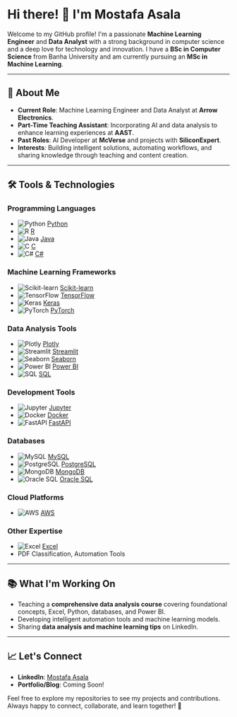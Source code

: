 # Hi there! 👋 I'm Mostafa Asala

Welcome to my GitHub profile! I'm a passionate **Machine Learning Engineer** and **Data Analyst** with a strong background in computer science and a deep love for technology and innovation. I have a **BSc in Computer Science** from Banha University and am currently pursuing an **MSc in Machine Learning**.

---

## 🚀 About Me
- **Current Role**: Machine Learning Engineer and Data Analyst at **Arrow Electronics**.
- **Part-Time Teaching Assistant**: Incorporating AI and data analysis to enhance learning experiences at **AAST**.
- **Past Roles**: AI Developer at **McVerse** and projects with **SiliconExpert**.
- **Interests**: Building intelligent solutions, automating workflows, and sharing knowledge through teaching and content creation.

---

## 🛠️ Tools & Technologies
### **Programming Languages**
- ![Python](https://img.shields.io/badge/-Python-3776AB?style=flat-square&logo=python&logoColor=white) [Python](https://www.python.org/)
- ![R](https://img.shields.io/badge/-R-276DC3?style=flat-square&logo=r&logoColor=white) [R](https://www.r-project.org/)
- ![Java](https://img.shields.io/badge/-Java-007396?style=flat-square&logo=java&logoColor=white) [Java](https://www.java.com/)
- ![C](https://img.shields.io/badge/-C-A8B9CC?style=flat-square&logo=c&logoColor=white) [C](https://en.wikipedia.org/wiki/C_(programming_language))
- ![C#](https://img.shields.io/badge/-C%23-239120?style=flat-square&logo=c-sharp&logoColor=white) [C#](https://learn.microsoft.com/en-us/dotnet/csharp/)

### **Machine Learning Frameworks**
- ![Scikit-learn](https://img.shields.io/badge/-Scikit--learn-F7931E?style=flat-square&logo=scikit-learn&logoColor=white) [Scikit-learn](https://scikit-learn.org/)
- ![TensorFlow](https://img.shields.io/badge/-TensorFlow-FF6F00?style=flat-square&logo=tensorflow&logoColor=white) [TensorFlow](https://www.tensorflow.org/)
- ![Keras](https://img.shields.io/badge/-Keras-D00000?style=flat-square&logo=keras&logoColor=white) [Keras](https://keras.io/)
- ![PyTorch](https://img.shields.io/badge/-PyTorch-EE4C2C?style=flat-square&logo=pytorch&logoColor=white) [PyTorch](https://pytorch.org/)

### **Data Analysis Tools**
- ![Plotly](https://img.shields.io/badge/-Plotly-3F4F75?style=flat-square&logo=plotly&logoColor=white) [Plotly](https://plotly.com/)
- ![Streamlit](https://img.shields.io/badge/-Streamlit-FF4B4B?style=flat-square&logo=streamlit&logoColor=white) [Streamlit](https://streamlit.io/)
- ![Seaborn](https://img.shields.io/badge/-Seaborn-3776AB?style=flat-square&logo=python&logoColor=white) [Seaborn](https://seaborn.pydata.org/)
- ![Power BI](https://img.shields.io/badge/-Power%20BI-F2C811?style=flat-square&logo=power-bi&logoColor=black) [Power BI](https://powerbi.microsoft.com/)
- ![SQL](https://img.shields.io/badge/-SQL-4479A1?style=flat-square&logo=sqlite&logoColor=white) [SQL](https://www.w3schools.com/sql/)

### **Development Tools**
- ![Jupyter](https://img.shields.io/badge/-Jupyter-F37626?style=flat-square&logo=jupyter&logoColor=white) [Jupyter](https://jupyter.org/)
- ![Docker](https://img.shields.io/badge/-Docker-2496ED?style=flat-square&logo=docker&logoColor=white) [Docker](https://www.docker.com/)
- ![FastAPI](https://img.shields.io/badge/-FastAPI-009688?style=flat-square&logo=fastapi&logoColor=white) [FastAPI](https://fastapi.tiangolo.com/)

### **Databases**
- ![MySQL](https://img.shields.io/badge/-MySQL-4479A1?style=flat-square&logo=mysql&logoColor=white) [MySQL](https://www.mysql.com/)
- ![PostgreSQL](https://img.shields.io/badge/-PostgreSQL-336791?style=flat-square&logo=postgresql&logoColor=white) [PostgreSQL](https://www.postgresql.org/)
- ![MongoDB](https://img.shields.io/badge/-MongoDB-47A248?style=flat-square&logo=mongodb&logoColor=white) [MongoDB](https://www.mongodb.com/)
- ![Oracle SQL](https://img.shields.io/badge/-Oracle%20SQL-F80000?style=flat-square&logo=oracle&logoColor=white) [Oracle SQL](https://www.oracle.com/database/)

### **Cloud Platforms**
- ![AWS](https://img.shields.io/badge/-AWS-232F3E?style=flat-square&logo=amazon-aws&logoColor=white) [AWS](https://aws.amazon.com/)

### **Other Expertise**
- ![Excel](https://img.shields.io/badge/-Excel-217346?style=flat-square&logo=microsoft-excel&logoColor=white) [Excel](https://www.microsoft.com/en-us/microsoft-365/excel)
- PDF Classification, Automation Tools

---

## 📚 What I'm Working On
- Teaching a **comprehensive data analysis course** covering foundational concepts, Excel, Python, databases, and Power BI.
- Developing intelligent automation tools and machine learning models.
- Sharing **data analysis and machine learning tips** on LinkedIn.

---

## 📈 Let's Connect
- **LinkedIn**: [Mostafa Asala](https://www.linkedin.com/in/mostafa-asala)
- **Portfolio/Blog**: Coming Soon!

Feel free to explore my repositories to see my projects and contributions. Always happy to connect, collaborate, and learn together! 🚀
